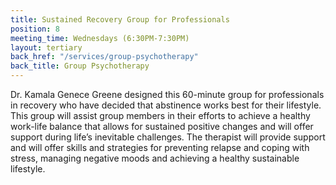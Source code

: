 ```yaml
---
title: Sustained Recovery Group for Professionals
position: 8
meeting_time: Wednesdays (6:30PM-7:30PM)
layout: tertiary
back_href: "/services/group-psychotherapy"
back_title: Group Psychotherapy
---
```


Dr. Kamala Genece Greene designed this 60-minute group for professionals in recovery who have decided that abstinence works best for their lifestyle. This group will assist group members in their efforts to achieve a healthy work-life balance that allows for sustained positive changes and will offer support during life’s inevitable challenges. The therapist will provide support and will offer skills and strategies for preventing relapse and coping with stress, managing negative moods and achieving a healthy sustainable lifestyle.
